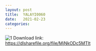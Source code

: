 ```yaml
---
layout: post
title:  YALAYI0060
date:   2021-02-23
categories:
---
```


![1](/IMAGES/YALYI0060.jpg)
Download link:   
https://dlsharefile.org/file/MjNkODc5MTIt
